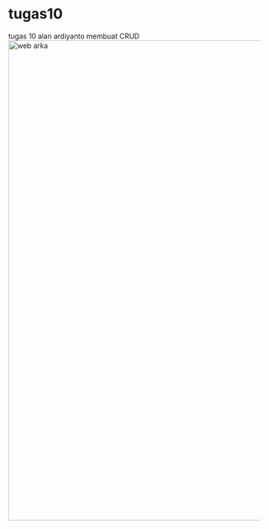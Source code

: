 # tugas10
tugas 10 alan ardiyanto membuat CRUD
<img width="960" alt="web arka" src="https://user-images.githubusercontent.com/67103326/85035092-0041eb00-b1ad-11ea-89a6-75a538cbf485.png">

